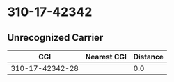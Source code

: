 # 310-17-42342
## Unrecognized Carrier


| CGI | Nearest CGI | Distance |
|-----|-------------|----------|
| 310-17-42342-28 |  | 0.0 |
